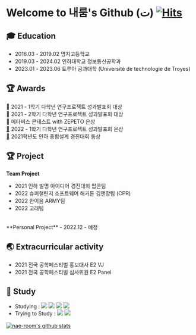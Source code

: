 # Welcome to 내룸's Github (ت) [![Hits](https://hits.seeyoufarm.com/api/count/incr/badge.svg?url=https%3A%2F%2Fgithub.com%2Fnae-room&count_bg=%2379C83D&title_bg=%23555555&icon=&icon_color=%23E7E7E7&title=hits&edge_flat=false)](https://hits.seeyoufarm.com)

## 🎓 Education
- 2016.03 - 2019.02 명지고등학교
- 2019.03 - 2024.02 인하대학교 정보통신공학과
- 2023.01 - 2023.06 트루아 공과대학 (Université de technologie de Troyes)

## 🏆 Awards
🥇 2021 - 1학기 다학년 연구프로젝트 성과발표회 대상 <br> <!-- 2021/7/12 인하대학교 공학교육혁신센터 -->
🥇 2021 - 2학기 다학년 연구프로젝트 성과발표회 대상 <br> <!-- 2022/1/11 인하대학교 공학교육혁신센터장 -->
🥈 메타버스 콘테스트 with ZEPETO 은상 <br> <!-- 2021/12/27 디지털 혁신공유대학사업단 협의회장 <br>2021/12/27 디지털 혁신공유대학사업단 협의회장 장세원 -->
[🥈](https://github.com/nae-room) 2022 - 1학기 다학년 연구프로젝트 성과발표회 은상 <!-- 2022/6/20 인하대학교 미래자동차혁신공유대학사업단 --> <br>
[🥉](https://github.com/nae-room/INHA-DASU) 2021학년도 인하 종합설계 경진대회 동상 <br> <!-- 2021/9/15 인하대학교 -->

## 🏆 Project
**Team Project**
- 2021 인하 발명 아이디어 경진대회 팝콘팀 <br>
- 2022 슈퍼챌린지 소프트웨어 해커톤 김앤장팀 (CPR) <br>
- 2022 한이음 ARMY팀 <br>
- 2022 고래팀 <br>
 <br>
**Personal Project**
- 2022.12 - 예정  <br>

## 🌏 Extracurricular activity
- 2021 전국 공학페스티벌 홍보대사 E2 VJ <!-- 2021.9 ~ 2021.11.15 --> <br>
- 2021 전국 공학페스티벌 심사위원 E2 Panel <!-- 2021.10.11 ~ 2021.11.15 -->
<!-- - 2021 비룡제 서포터즈 <!-- 2021.10.20 ~ 2021.11.11 파토남 ㅋㅋ -->

## 📝 Study
- Studying : [<img src="https://img.shields.io/badge/c++-00599C?style=flat-square&logo=c%2B%2B&logoColor=white"/>](https://github.com/nae-room/BAEK-JOON) <img src="https://img.shields.io/badge/HTML-E34F26?style=flat-square&logo=HTML5&logoColor=white"/> [<img src="https://img.shields.io/badge/MySQL-4479A1?style=flat-square&logo=MySQL&logoColor=white"/>](https://github.com/nae-room/Programmers_SQL) [<img src="https://img.shields.io/badge/Python-3766AB?style=flat-square&logo=Python&logoColor=white"/>](https://github.com/nae-room/DACON)
- Trying to Study : <img src="https://img.shields.io/badge/JavaScript-F7DF1E?style=flat-square&logo=JavaScript&logoColor=white"/> <img src="https://img.shields.io/badge/CSS3-1572B6?style=flat-square&logo=CSS3&logoColor=white"/>

<!--![Anurag's GitHub stats](https://github-readme-stats.vercel.app/api?username=nae-room&show_icons=true&theme=graywhite)-->
[![nae-room's github stats](https://github-readme-stats.vercel.app/api/top-langs/?username=nae-room&show_icons=true&hide_border=true&title_color=004386&icon_color=004386&layout=compact)](https://github.com/nae-room)　　

<!-- 　 공백 -->

